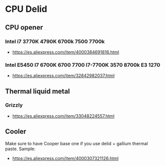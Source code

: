 # CPU Delid


## CPU opener

### Intel i7 3770K 4790K 6700k 7500 7700k

* <https://es.aliexpress.com/item/4000384691816.html>

### Intel E5450 I7 6700K 6700 7700 I7-7700K 3570 8700k E3 1270

* <https://es.aliexpress.com/item/32842982037.html>

## Thermal liquid metal

### Grizzly

* <https://es.aliexpress.com/item/33048224557.html>

## Cooler

Make sure to have Cooper base one if you use delid + gallium thermal paste. Sample:

* <https://es.aliexpress.com/item/4000307321126.html>

